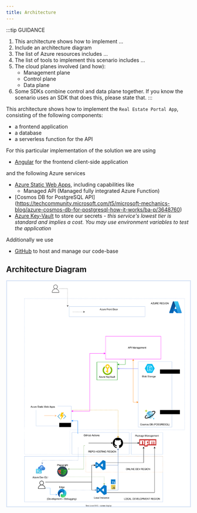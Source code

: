 ```yaml
---
title: Architecture
---
```


:::tip GUIDANCE

1. This architecture shows how to implement ...
2. Include an architecture diagram
3.  The list of Azure resources includes ...
4. The list of tools to implement this scenario includes ...
5. The cloud planes involved (and how): 
    * Management plane
    * Control plane
    * Data plane
6. Some SDKs combine control and data plane together. If you know the scenario uses an SDK that does this, please state that. 
:::

This architecture shows how to implement the `Real Estate Portal App`, consisting of the following components:

- a frontend application
- a database
- a serverless function for the API

For this particular implementation of the solution we are using

- [Angular](https://angular.io/) for the frontend client-side application

and the following Azure services

- [Azure Static Web Apps](https://azure.microsoft.com/es-es/products/app-service/static/#features), including capabilities like
    - Managed API (Managed fully integrated Azure Function)
- [Cosmos DB for PostgreSQL API] (https://techcommunity.microsoft.com/t5/microsoft-mechanics-blog/azure-cosmos-db-for-postgresql-how-it-works/ba-p/3648760)
- [Azure Key-Vault](https://azure.microsoft.com/en-us/pricing/details/key-vault/) to store our secrets - _this service's lowest tier is standard and implies a cost. You may use environment variables to test the application_

Additionally we use

- [GitHub](https://github.com/) to host and manage our code-base

## Architecture Diagram

![Scenario 1 Architecture](./packages/website/static/img/svgs/scenario1.drawio.svg)
